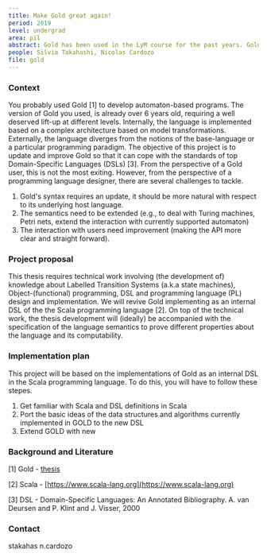 ```yaml
---
title: Make Gold great again!
period: 2019
level: undergrad
area: pil
abstract: Gold has been used in the LyM course for the past years. Gold can be extended with different automatons. The idea is to determine what extensions are worthy and to implement and deploy the new  version of Gold.
people: Silvia Takahashi, Nicolas Cardozo
file: gold
---
```


### Context
You probably used Gold [1] to develop automaton-based programs. The version of Gold you used, is already over 6 years old, requiring a well deserved lift-up at different levels. Internally, the language is implemented based on a complex architecture based on model transformations. Externally, the language diverges from the notions of the base-language or a particular programming paradigm. 
The objective of this project is to update and improve Gold so that it can cope with the standards of top Domain-Specific Languages (DSLs) [3].
From the perspective of a Gold user, this is not the most exiting. However, from the perspective of a programming language designer, there are several challenges to tackle. 
1. Gold's syntax requires an update, it should be more natural with respect to its underlying host language.
2. The semantics need to be extended (e.g., to deal with Turing machines, Petri nets, extend the interaction with currently supported automaton) 
3. The interaction with users need improvement (making the API more clear and straight forward).

### Project proposal
This thesis requires technical work involving (the development of) knowledge about Labelled Transition Systems (a.k.a state machines), Object-(functional) programming, DSL and programming language (PL) design and implementation. 
We will revive Gold implementing as an internal DSL of the the Scala programming language [2].
On top of the technical work, the thesis development will (ideally) be accompanied with the specification of the language semantics to prove different properties about the language and its computability.

### Implementation plan
This project will be based on the implementations of Gold as an internal DSL in the Scala programming language. To do this, you will have to follow these stepes.
1. Get familiar with Scala and DSL definitions in Scala
2. Port the basic ideas of the data structures and algorithms currently implemented in GOLD to the new DSL
3. Extend GOLD with new 

### Background and Literature
[1] Gold - [thesis](https://profesores.virtual.uniandes.edu.co/~isis1106/dokuwiki/lib/exe/fetch.php?media=tutoriales:gold3_documento.pdf)

[2] Scala - [https://www.scala-lang.org](https://www.scala-lang.org)

[3] DSL - Domain-Specific Languages: An Annotated Bibliography. A. van Deursen and P. Klint and J. Visser, 2000

### Contact
stakahas
n.cardozo